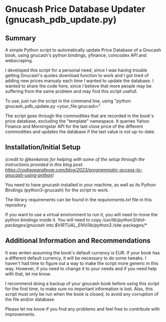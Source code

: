 # Gnucash Price Database Updater (gnucash_pdb_update.py)

## Summary
A simple Python script to automatically update Price Database of a Gnucash book, using gnucash's python bindings, yfinance, coincodex API and webscraping.

I developed this script for a personal need, since I was having trouble getting Gnucash's quotes download function to work and I got tired of adding new prices manualy each time I wanted to update the database.
I wanted to share the code here, since I believe that more people may be suffering from the same problem and may find this script usefull.

To use, just run the script in the command line, using "python gnucash_pdb_update.py <your_file.gnucash>"

The script goes through the commodities that are recorded in the book's price database, excluding the "template" namespace. It queries Yahoo Finance and Morningstar API for the last close price of the different commodities and updates the database if the last value is not up-to-date.

## Installation/Initial Setup
*(credit to @kenkeiras for helping with some of the setup through the instructions provided in this blog post: https://codigoparallevar.com/blog/2023/programmatic-access-to-gnucash-using-python)*

You need to have gnucash installed in your machine, as well as its Python Bindings (python3-gnucash) for the script to work.

The library requirements can be found in the *requirements.txt* file in this repository.

If you want to use a virtual environment to run it, you will need to move the python bindings inside it. You will need to copy */usr/lib/python3/dist-packages/gnucash* into *$VIRTUAL_ENV/lib/python3.*/site-packages/*


## Additional Information and Recommendations
It was writen assuming the book's default currency is EUR. If your book has a different default currency, it will be necessary to do some tweaks. I haven't had time to figure out a way to make the script more generic in this way. However, if you need to change it to your needs and if you need help with that, let me know.

I recommend doing a backup of your gnucash book before using this script for the first time, to make sure no important information is lost. Also, this script must only be run when the book is closed, to avoid any corruption of the file and/or database.

Please let me know if you find any problems and feel free to contribute with improvements.
